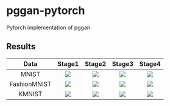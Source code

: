 # pggan-pytorch

Pytorch implementation of pggan

## Results

|Data|Stage1|Stage2|Stage3|Stage4|
|:---:|:---:|:---:|:---:|:---:|
|MNIST|![](results/mnist/0stage.jpg)|![](results/mnist/1stage.jpg)|![](results/mnist/2stage.jpg)|![](results/mnist/3stage.jpg)|
|FashionMNIST|![](results/fashion-mnist/0stage.jpg)|![](results/fashion-mnist/1stage.jpg)|![](results/fashion-mnist/2stage.jpg)|![](results/fashion-mnist/3stage.jpg)|
|KMNIST|![](results/kmnist/0stage.jpg)|![](results/kmnist/1stage.jpg)|![](results/kmnist/2stage.jpg)|![](results/kmnist/3stage.jpg)|
